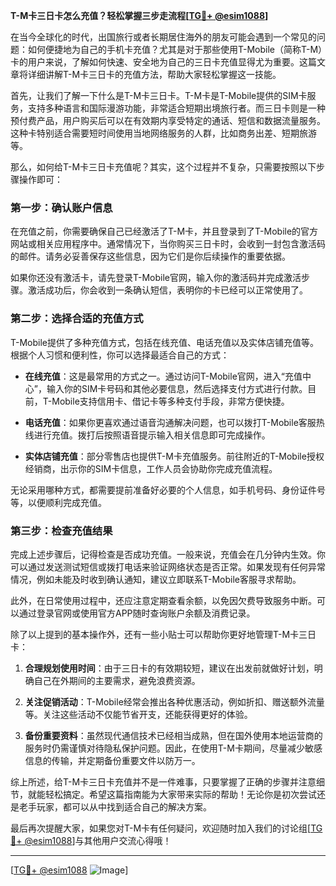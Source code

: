 **T-M卡三日卡怎么充值？轻松掌握三步走流程[[TG💪+ @esim1088](https://t.me/s/esim1088)]**

在当今全球化的时代，出国旅行或者长期居住海外的朋友可能会遇到一个常见的问题：如何便捷地为自己的手机卡充值？尤其是对于那些使用T-Mobile（简称T-M）卡的用户来说，了解如何快速、安全地为自己的三日卡充值显得尤为重要。这篇文章将详细讲解T-M卡三日卡的充值方法，帮助大家轻松掌握这一技能。

首先，让我们了解一下什么是T-M卡三日卡。T-M卡是T-Mobile提供的SIM卡服务，支持多种语言和国际漫游功能，非常适合短期出境旅行者。而三日卡则是一种预付费产品，用户购买后可以在有效期内享受特定的通话、短信和数据流量服务。这种卡特别适合需要短时间使用当地网络服务的人群，比如商务出差、短期旅游等。

那么，如何给T-M卡三日卡充值呢？其实，这个过程并不复杂，只需要按照以下步骤操作即可：

### 第一步：确认账户信息

在充值之前，你需要确保自己已经激活了T-M卡，并且登录到了T-Mobile的官方网站或相关应用程序中。通常情况下，当你购买三日卡时，会收到一封包含激活码的邮件。请务必妥善保存这些信息，因为它们是你后续操作的重要依据。

如果你还没有激活卡，请先登录T-Mobile官网，输入你的激活码并完成激活步骤。激活成功后，你会收到一条确认短信，表明你的卡已经可以正常使用了。

### 第二步：选择合适的充值方式

T-Mobile提供了多种充值方式，包括在线充值、电话充值以及实体店铺充值等。根据个人习惯和便利性，你可以选择最适合自己的方式：

- **在线充值**：这是最常用的方式之一。通过访问T-Mobile官网，进入“充值中心”，输入你的SIM卡号码和其他必要信息，然后选择支付方式进行付款。目前，T-Mobile支持信用卡、借记卡等多种支付手段，非常方便快捷。
  
- **电话充值**：如果你更喜欢通过语音沟通解决问题，也可以拨打T-Mobile客服热线进行充值。拨打后按照语音提示输入相关信息即可完成操作。

- **实体店铺充值**：部分零售店也提供T-M卡充值服务。前往附近的T-Mobile授权经销商，出示你的SIM卡信息，工作人员会协助你完成充值流程。

无论采用哪种方式，都需要提前准备好必要的个人信息，如手机号码、身份证件号等，以便顺利完成充值。

### 第三步：检查充值结果

完成上述步骤后，记得检查是否成功充值。一般来说，充值会在几分钟内生效。你可以通过发送测试短信或拨打电话来验证网络状态是否正常。如果发现有任何异常情况，例如未能及时收到确认通知，建议立即联系T-Mobile客服寻求帮助。

此外，在日常使用过程中，还应注意定期查看余额，以免因欠费导致服务中断。可以通过登录官网或使用官方APP随时查询账户余额及消费记录。

除了以上提到的基本操作外，还有一些小贴士可以帮助你更好地管理T-M卡三日卡：

1. **合理规划使用时间**：由于三日卡的有效期较短，建议在出发前就做好计划，明确自己在外期间的主要需求，避免浪费资源。
   
2. **关注促销活动**：T-Mobile经常会推出各种优惠活动，例如折扣、赠送额外流量等。关注这些活动不仅能节省开支，还能获得更好的体验。

3. **备份重要资料**：虽然现代通信技术已经相当成熟，但在国外使用本地运营商的服务时仍需谨慎对待隐私保护问题。因此，在使用T-M卡期间，尽量减少敏感信息的传输，并定期备份重要文件以防万一。

综上所述，给T-M卡三日卡充值并不是一件难事，只要掌握了正确的步骤并注意细节，就能轻松搞定。希望这篇指南能为大家带来实际的帮助！无论你是初次尝试还是老手玩家，都可以从中找到适合自己的解决方案。

最后再次提醒大家，如果您对T-M卡有任何疑问，欢迎随时加入我们的讨论组[[TG💪+ @esim1088](https://t.me/s/esim1088)]与其他用户交流心得哦！

---

[[TG💪+ @esim1088](https://t.me/s/esim1088) ![Image](https://i.postimg.cc/4NQfJmqS/Snipaste-2025-05-13-00-14-12.png)]